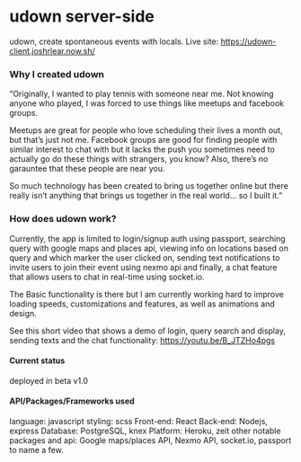 # udown server-side
udown, create spontaneous events with locals.
Live site: https://udown-client.joshrlear.now.sh/

### Why I created udown
“Originally, I wanted to play tennis 
with someone near me. Not knowing
anyone who played, I was forced
to use things like meetups and
facebook groups.

Meetups are great for people who
love scheduling their lives a 
month out, but that’s just not 
me. Facebook groups are good
for finding people with similar
interest to chat with but it lacks
the push you sometimes need
to actually go do these things
with strangers, you know? 
Also, there’s no garauntee that 
these people are near you.

So much technology has been
created to bring us together 
online but there really isn’t 
anything that brings us 
together in the real world... 
so I built it.”

### How does udown work?
Currently, the app is limited to login/signup auth using passport, searching query with google maps and places api, viewing info on locations based on query and which marker the user clicked on, sending text notifications to invite users to join their event using nexmo api and finally, a chat feature that allows users to chat in real-time using socket.io.

The Basic functionality is there but I am currently working hard to improve loading speeds, customizations and features, as well as animations and design.

See this short video that shows a demo of login, query search and display, sending texts and the chat functionality: https://youtu.be/B_JTZHo4pgs


#### Current status
deployed in beta v1.0

#### API/Packages/Frameworks used
language: javascript
styling: scss
Front-end: React
Back-end: Nodejs, express
Database: PostgreSQL, knex
Platform: Heroku, zeit
other notable packages and api:
Google maps/places API, Nexmo API, socket.io, passport to name a few.
